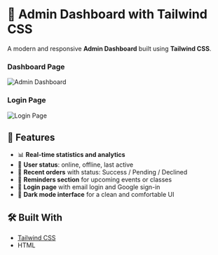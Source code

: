 # 🧩 Admin Dashboard with Tailwind CSS

A modern and responsive **Admin Dashboard** built using **Tailwind CSS**. 
### Dashboard Page
![Admin Dashboard](./path-to-your-dashboard-image.jpg)

### Login Page
![Login Page](./path-to-your-login-image.jpg)

## 🚀 Features

- 📊 **Real-time statistics and analytics**
- 👤 **User status**: online, offline, last active
- 🧾 **Recent orders** with status: Success / Pending / Declined
- 🔔 **Reminders section** for upcoming events or classes
- 🔐 **Login page** with email login and Google sign-in
- 🌙 **Dark mode interface** for a clean and comfortable UI

## 🛠️ Built With

- [Tailwind CSS](https://tailwindcss.com/)
- HTML 
